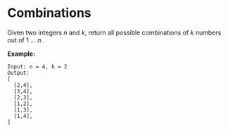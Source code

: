 # Combinations

Given two integers _n_ and _k_, return all possible combinations of _k_ numbers out of 1 ... _n_.

__Example:__

```pseudo
Input: n = 4, k = 2
Output:
[
  [2,4],
  [3,4],
  [2,3],
  [1,2],
  [1,3],
  [1,4],
]
```